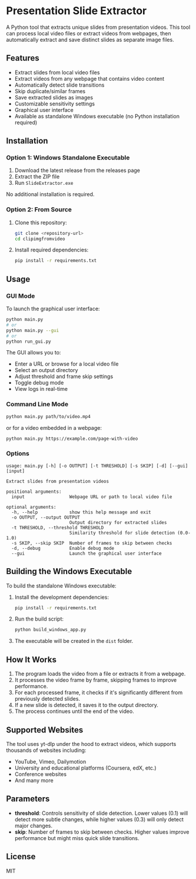 # Presentation Slide Extractor

A Python tool that extracts unique slides from presentation videos. This tool can process local video files or extract videos from webpages, then automatically extract and save distinct slides as separate image files.




## Features

- Extract slides from local video files
- Extract videos from any webpage that contains video content
- Automatically detect slide transitions
- Skip duplicate/similar frames
- Save extracted slides as images
- Customizable sensitivity settings
- Graphical user interface
- Available as standalone Windows executable (no Python installation required)

## Installation

### Option 1: Windows Standalone Executable

1. Download the latest release from the releases page
2. Extract the ZIP file
3. Run `SlideExtractor.exe`

No additional installation is required.

### Option 2: From Source

1. Clone this repository:
   ```bash
   git clone <repository-url>
   cd clipimgfromvideo
   ```

2. Install required dependencies:
   ```bash
   pip install -r requirements.txt
   ```

## Usage

### GUI Mode

To launch the graphical user interface:

```bash
python main.py
# or
python main.py --gui
# or
python run_gui.py
```

The GUI allows you to:
- Enter a URL or browse for a local video file
- Select an output directory
- Adjust threshold and frame skip settings
- Toggle debug mode
- View logs in real-time

### Command Line Mode

```bash
python main.py path/to/video.mp4
```

or for a video embedded in a webpage:

```bash
python main.py https://example.com/page-with-video
```

### Options

```
usage: main.py [-h] [-o OUTPUT] [-t THRESHOLD] [-s SKIP] [-d] [--gui] [input]

Extract slides from presentation videos

positional arguments:
  input                 Webpage URL or path to local video file

optional arguments:
  -h, --help            show this help message and exit
  -o OUTPUT, --output OUTPUT
                        Output directory for extracted slides
  -t THRESHOLD, --threshold THRESHOLD
                        Similarity threshold for slide detection (0.0-1.0)
  -s SKIP, --skip SKIP  Number of frames to skip between checks
  -d, --debug           Enable debug mode
  --gui                 Launch the graphical user interface
```

## Building the Windows Executable

To build the standalone Windows executable:

1. Install the development dependencies:
   ```bash
   pip install -r requirements.txt
   ```

2. Run the build script:
   ```bash
   python build_windows_app.py
   ```

3. The executable will be created in the `dist` folder.

## How It Works

1. The program loads the video from a file or extracts it from a webpage.
2. It processes the video frame by frame, skipping frames to improve performance.
3. For each processed frame, it checks if it's significantly different from previously detected slides.
4. If a new slide is detected, it saves it to the output directory.
5. The process continues until the end of the video.

## Supported Websites

The tool uses yt-dlp under the hood to extract videos, which supports thousands of websites including:
- YouTube, Vimeo, Dailymotion
- University and educational platforms (Coursera, edX, etc.)
- Conference websites
- And many more

## Parameters

- **threshold**: Controls sensitivity of slide detection. Lower values (0.1) will detect more subtle changes, while higher values (0.3) will only detect major changes.
- **skip**: Number of frames to skip between checks. Higher values improve performance but might miss quick slide transitions.

## License

MIT
